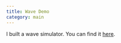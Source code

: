 ```yaml
---
title: Wave Demo
category: main
---
```

I built a wave simulator. You can find it [here](/projects/wavedemo/index.html). 